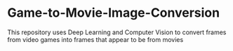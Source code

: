 # Game-to-Movie-Image-Conversion
This repository uses Deep Learning and Computer Vision to convert frames from video games into frames that appear to be from movies
